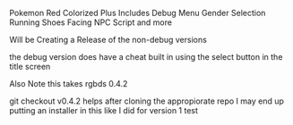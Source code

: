 Pokemon Red Colorized Plus
Includes Debug Menu
Gender Selection
Running Shoes
Facing NPC Script
and more

Will be Creating a Release of the non-debug versions

the debug version does have a cheat built in using the select button in the title screen

Also Note
this takes rgbds 0.4.2

git checkout v0.4.2 helps after cloning the appropiorate repo
I may end up putting an installer in this like I did for version 1
 test
